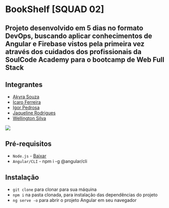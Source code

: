 # BookShelf [SQUAD 02]

## Projeto desenvolvido em 5 dias no formato DevOps, buscando aplicar conhecimentos de Angular e Firebase vistos pela primeira vez através dos cuidados dos profissionais da SoulCode Academy para o bootcamp de Web Full Stack

## Integrantes

- [Akyra Souza](https://github.com/akyrasouza)
- [Icaro Ferreira](https://github.com/icarofilho)
- [Igor Pedrosa](https://github.com/IgorLAP/)
- [Jaqueline Rodrigues](https://github.com/agorasoudev)
- [Wellington Silva](https://github.com/welsda)

<img src="https://i.imgur.com/fsQXC54.png" />

## Pré-requisitos
- `Node.js` - [Baixar](https://nodejs.org/en/)
- `Angular/CLI` - npm i -g @angular/cli 

## Instalação
- `git clone` para clonar para sua máquina
- `npm i` na pasta clonada, para instalação das dependências do projeto
- `ng serve -o` para abrir o projeto Angular em seu navegador
